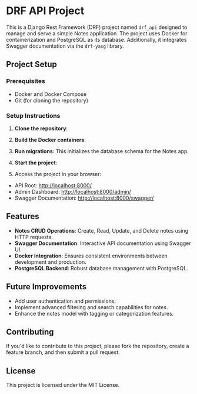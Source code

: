 # DRF API Project

This is a Django Rest Framework (DRF) project named `drf_api` designed to manage and serve a simple Notes application. The project uses Docker for containerization and PostgreSQL as its database. Additionally, it integrates Swagger documentation via the `drf-yasg` library.

## Project Setup

### Prerequisites

- Docker and Docker Compose
- Git (for cloning the repository)

### Setup Instructions

1. **Clone the repository**:

2. **Build the Docker containers**:


3. **Run migrations**:
This initializes the database schema for the Notes app.


4. **Start the project**:


5. Access the project in your browser:
- API Root: [http://localhost:8000/](http://localhost:8000/)
- Admin Dashboard: [http://localhost:8000/admin/](http://localhost:8000/admin/)
- Swagger Documentation: [http://localhost:8000/swagger/](http://localhost:8000/swagger/)

## Features

- **Notes CRUD Operations**: Create, Read, Update, and Delete notes using HTTP requests.
- **Swagger Documentation**: Interactive API documentation using Swagger UI.
- **Docker Integration**: Ensures consistent environments between development and production.
- **PostgreSQL Backend**: Robust database management with PostgreSQL.

## Future Improvements

- Add user authentication and permissions.
- Implement advanced filtering and search capabilities for notes.
- Enhance the notes model with tagging or categorization features.

## Contributing

If you'd like to contribute to this project, please fork the repository, create a feature branch, and then submit a pull request.

## License

This project is licensed under the MIT License.
